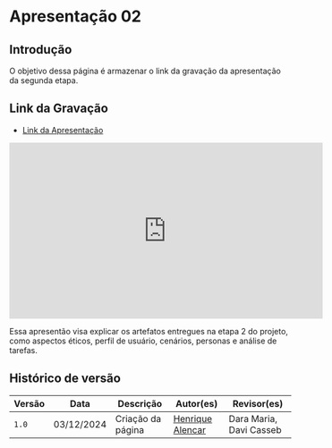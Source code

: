 # Apresentação 02

## Introdução

O objetivo dessa página é armazenar o link da gravação da apresentação da segunda etapa.

## Link da Gravação

* [Link da Apresentação](https://youtu.be/SQrmd7TGEV8)

<center>

<iframe width="560" height="315" src="https://www.youtube.com/embed/SQrmd7TGEV8?si=d_J0dX2bNg_V9GSU" title="YouTube video player" frameborder="0" allow="accelerometer; autoplay; clipboard-write; encrypted-media; gyroscope; picture-in-picture; web-share" referrerpolicy="strict-origin-when-cross-origin" allowfullscreen></iframe>

</center>

Essa apresentão visa explicar os artefatos entregues na etapa 2 do projeto, como aspectos éticos, perfil de usuário, cenários, personas e análise de tarefas.

## Histórico de versão

| Versão | Data       | Descrição                                | Autor(es)                                                                                       | Revisor(es)                                                                                                                                    |
| ------ | ---------- | ---------------------------------------- | ----------------------------------------------------------------------------------------------- | ---------------------------------------------------------------------------------------------------------------------------------------------- |
| `1.0`  | 03/12/2024 | Criação da página                     | [Henrique Alencar](https://github.com/henryqma) | Dara Maria, Davi Casseb |
